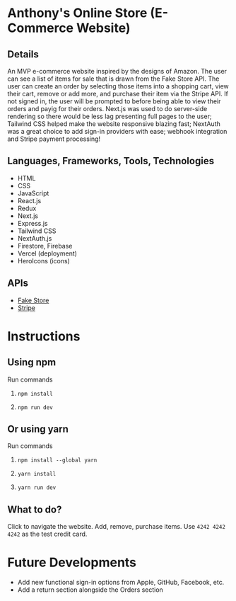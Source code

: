 # Anthony's Online Store (E-Commerce Website)

## Details

An MVP e-commerce website inspired by the designs of Amazon. The user can see a list of items for sale that is drawn from the Fake Store API. The user can create an order by selecting those items into a shopping cart, view their cart, remove or add more, and purchase their item via the Stripe API. If not signed in, the user will be prompted to before being able to view their orders and payig for their orders. Next.js was used to do server-side rendering so there would be less lag presenting full pages to the user; Tailwind CSS helped make the website responsive blazing fast; NextAuth was a great choice to add sign-in providers with ease; webhook integration and Stripe payment processing!

## Languages, Frameworks, Tools, Technologies

- HTML
- CSS
- JavaScript
- React.js
- Redux
- Next.js
- Express.js
- Tailwind CSS
- NextAuth.js
- Firestore, Firebase
- Vercel (deployment)
- HeroIcons (icons)

## APIs

- [Fake Store](https://fakestoreapi.com)
- [Stripe](https://stripe.com)

# Instructions

## Using npm

Run commands

1. `npm install`

2. `npm run dev`

## Or using yarn

Run commands

1. `npm install --global yarn`

2. `yarn install`

3. `yarn run dev`

## What to do?

Click to navigate the website. Add, remove, purchase items. Use `4242 4242 4242` as the test credit card.

# Future Developments

- Add new functional sign-in options from Apple, GitHub, Facebook, etc.
- Add a return section alongside the Orders section
